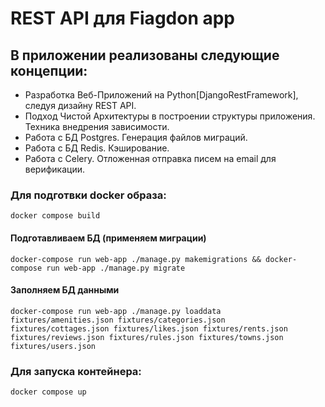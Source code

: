 # REST API для Fiagdon app


## В приложении реализованы следующие концепции:
- Разработка Веб-Приложений на Python[DjangoRestFramework], следуя дизайну REST API.
- Подход Чистой Архитектуры в построении структуры приложения. Техника внедрения зависимости.
- Работа с БД Postgres. Генерация файлов миграций. 
- Работа с БД Redis. Кэширование. 
- Работа с Celery. Отложенная отправка писем на email для верификации.

### Для подготвки docker образа:

```
docker compose build
```

#### Подготавливаем БД (применяем миграции) 
```
docker-compose run web-app ./manage.py makemigrations && docker-compose run web-app ./manage.py migrate
```

#### Заполняем БД данными
```
docker-compose run web-app ./manage.py loaddata fixtures/amenities.json fixtures/categories.json fixtures/cottages.json fixtures/likes.json fixtures/rents.json fixtures/reviews.json fixtures/rules.json fixtures/towns.json fixtures/users.json

```

### Для запуска контейнера:

```
docker compose up
```